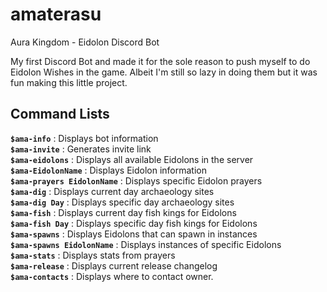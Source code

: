 # amaterasu
Aura Kingdom - Eidolon Discord Bot

My first Discord Bot and made it for the sole reason to push myself to do Eidolon Wishes in the game. Albeit I'm still so lazy in doing them but it was fun making this little project.

## Command Lists
**`$ama-info`** : Displays bot information <br />
**`$ama-invite`** : Generates invite link <br />
**`$ama-eidolons`** : Displays all available Eidolons in the server<br />
**`$ama-EidolonName`** : Displays Eidolon information<br />
**`$ama-prayers EidolonName`** : Displays specific Eidolon prayers<br />
**`$ama-dig`** : Displays current day archaeology sites<br />
**`$ama-dig Day`** : Displays specific day archaeology sites<br />
**`$ama-fish`** : Displays current day fish kings for Eidolons<br />
**`$ama-fish Day`** : Displays specific day fish kings for Eidolons<br />
**`$ama-spawns`** : Displays Eidolons that can spawn in instances<br />
**`$ama-spawns EidolonName`** : Displays instances of specific Eidolons<br />
**`$ama-stats`** : Displays stats from prayers<br />
**`$ama-release`** : Displays current release changelog<br />
**`$ama-contacts`** : Displays where to contact owner.<br />
